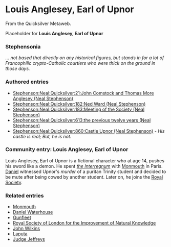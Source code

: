 
# Louis Anglesey, Earl of Upnor

From the Quicksilver Metaweb.

Placeholder for **Louis Anglesey, Earl of Upnor**
### Stephensonia


*... not based that directly on any historical figures, but stands in for a lot of Francophilic crypto-Catholic courtiers who were thick on the ground in those days.*

### Authored entries


* [Stephenson:Neal:Quicksilver:21:John Comstock and Thomas More Anglesey (Neal Stephenson)](/stephenson-neal-quicksilver-21-john-comstock-and-thomas-more-anglesey-neal-stephenson)
* [Stephenson:Neal:Quicksilver:182:Ned Ward (Neal Stephenson)](/stephenson-neal-quicksilver-182-ned-ward-neal-stephenson)
* [Stephenson:Neal:Quicksilver:183:Meeting of the Society (Neal Stephenson)](/stephenson-neal-quicksilver-183-meeting-of-the-society-neal-stephenson)
* [Stephenson:Neal:Quicksilver:613:the previous twelve years (Neal Stephenson)](/stephenson-neal-quicksilver-613-the-previous-twelve-years-neal-stephenson)
* [Stephenson:Neal:Quicksilver:860:Castle Upnor (Neal Stephenson)](/stephenson-neal-quicksilver-860-castle-upnor-neal-stephenson) - *His castle is real; But, he is not.*


### Community entry: Louis Anglesey, Earl of Upnor


Louis Anglesey, Earl of Upnor is a fictional character who at age 14, pushes his sword like a demon. He spent *[the Interregnum](/the-interregnum)* with [Monmouth](/monmouth) in Paris. [Daniel](/daniel-waterhouse) witnessed Upnor's *murder* of a puritan Trinity student and decided to be mute after being cowed by another student. Later on, he joins the [Royal Society](/royal-society).

### Related entries


* [Monmouth](/monmouth)
* [Daniel Waterhouse](/daniel-waterhouse)
* [Gunfleet](/stephenson-neal-quicksilver-thomas-more-anglesey)
* [Royal Society of London for the Improvement of Natural Knowledge](/royal-society-of-london-for-the-improvement-of-natural-knowledge)
* [John Wilkins](/john-wilkins)
* [Laputa](/laputa)
* [Judge Jeffreys](/judge-jeffreys)
